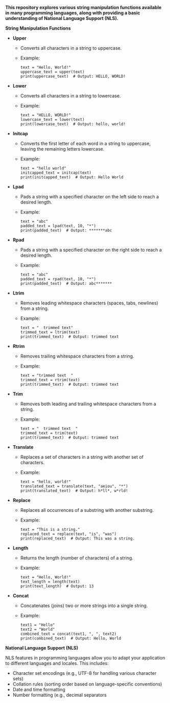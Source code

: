**This repository explores various string manipulation functions available in many programming languages, along with providing a basic understanding of National Language Support (NLS).**

**String Manipulation Functions**

* **Upper**
    - Converts all characters in a string to uppercase.
    - Example:

      ```
      text = "Hello, World!"
      uppercase_text = upper(text)
      print(uppercase_text)  # Output: HELLO, WORLD!
      ```

* **Lower**
    - Converts all characters in a string to lowercase.
    - Example:

      ```
      text = "HELLO, WORLD!"
      lowercase_text = lower(text)
      print(lowercase_text)  # Output: hello, world!
      ```

* **Initcap**
    - Converts the first letter of each word in a string to uppercase, leaving the remaining letters lowercase.
    - Example:

      ```
      text = "hello world"
      initcapped_text = initcap(text)
      print(initcapped_text)  # Output: Hello World
      ```

* **Lpad**
    - Pads a string with a specified character on the left side to reach a desired length.
    - Example:

      ```
      text = "abc"
      padded_text = lpad(text, 10, "*")
      print(padded_text)  # Output: *******abc
      ```

* **Rpad**
    - Pads a string with a specified character on the right side to reach a desired length.
    - Example:

      ```
      text = "abc"
      padded_text = rpad(text, 10, "*")
      print(padded_text)  # Output: abc*******
      ```

* **Ltrim**
    - Removes leading whitespace characters (spaces, tabs, newlines) from a string.
    - Example:

      ```
      text = "  trimmed text"
      trimmed_text = ltrim(text)
      print(trimmed_text)  # Output: trimmed text
      ```

* **Rtrim**
    - Removes trailing whitespace characters from a string.
    - Example:

      ```
      text = "trimmed text  "
      trimmed_text = rtrim(text)
      print(trimmed_text)  # Output: trimmed text
      ```

* **Trim**
    - Removes both leading and trailing whitespace characters from a string.
    - Example:

      ```
      text = "  trimmed text  "
      trimmed_text = trim(text)
      print(trimmed_text)  # Output: trimmed text
      ```

* **Translate**
    - Replaces a set of characters in a string with another set of characters.
    - Example:

      ```
      text = "hello, world!"
      translated_text = translate(text, "aeiou", "*")
      print(translated_text)  # Output: h*ll*, w*rld!
      ```

* **Replace**
    - Replaces all occurrences of a substring with another substring.
    - Example:

      ```
      text = "This is a string."
      replaced_text = replace(text, "is", "was")
      print(replaced_text)  # Output: This was a string.
      ```

* **Length**
    - Returns the length (number of characters) of a string.
    - Example:

      ```
      text = "Hello, World!"
      text_length = length(text)
      print(text_length)  # Output: 13
      ```

* **Concat**
    - Concatenates (joins) two or more strings into a single string.
    - Example:

      ```
      text1 = "Hello"
      text2 = "World"
      combined_text = concat(text1, ", ", text2)
      print(combined_text)  # Output: Hello, World
      ```

**National Language Support (NLS)**

NLS features in programming languages allow you to adapt your application to different languages and locales. This includes:

* Character set encodings (e.g., UTF-8 for handling various character sets)
* Collation rules (sorting order based on language-specific conventions)
* Date and time formatting
* Number formatting (e.g., decimal separators
